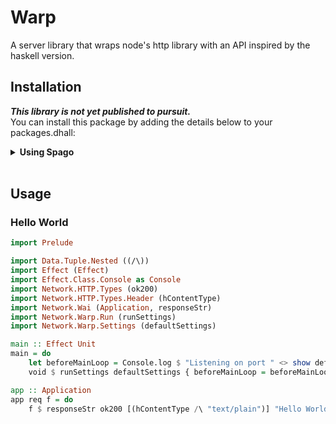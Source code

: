 # Warp

A server library that wraps node's http library with an API inspired by the haskell version.   

## Installation

***This library is not yet published to pursuit.***  
You can install this package by adding the details below to your packages.dhall:

<details>
  <summary><strong>Using Spago</strong></summary>

```dhall
let additions =
      { wai =
        { dependencies = [ "aff", "effect", "http-types", "node-net", "vault" ]
        , repo = "https://github.com/Woody88/purescript-wai.git"
        , version = "vault"
        }
      , http-types =
        { dependencies = [ "tuples", "unicode", "generics-rep" ]
        , repo = "https://github.com/Woody88/purescript-http-types.git"
        , version = "master"
        }
      , vault =
        { dependencies =
          [ "console"
          , "effect"
          , "functions"
          , "maybe"
          , "prelude"
          , "psci-support"
          , "refs"
          ]
        , repo = "https://github.com/Woody88/purescript-vault.git"
        , version = "master"
        }
      }
```

```console
user@user:~$ spago install warp
```
</details>

</br>

## Usage 

### Hello World 
```purescript 
import Prelude

import Data.Tuple.Nested ((/\))
import Effect (Effect)
import Effect.Class.Console as Console
import Network.HTTP.Types (ok200)
import Network.HTTP.Types.Header (hContentType)
import Network.Wai (Application, responseStr)
import Network.Warp.Run (runSettings)
import Network.Warp.Settings (defaultSettings)

main :: Effect Unit
main = do 
    let beforeMainLoop = Console.log $ "Listening on port " <> show defaultSettings.port
    void $ runSettings defaultSettings { beforeMainLoop = beforeMainLoop } app 

app :: Application 
app req f = do
    f $ responseStr ok200 [(hContentType /\ "text/plain")] "Hello World!"
```